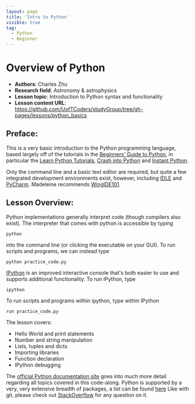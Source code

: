 ```yaml
---
layout: page
title: 'Intro to Python'
visible: true
tag:
  - Python
  - Beginner
---
```


# Overview of Python

 - **Authors**: Charles Zhu
 - **Research field**: Astronomy & astrophysics
 - **Lesson topic**: Introduction to Python syntax and functionality
 - **Lesson content URL**: <https://github.com/UofTCoders/studyGroup/tree/gh-pages/lessons/python_basics>

## Preface: ##

This is a very basic introduction to the Python programming language,
based largely off of the tutorials in the [Beginners' Guide to Python](https://wiki.python.org/moin/BeginnersGuide/Programmers),
in particular the [Learn Python Tutorials](https://pythonspot.com/),
[Crash into Python](http://stephensugden.com/crash_into_python/) and
[Instant Python](http://hetland.org/writing/instant-python.html).

Only the command line and a basic text editor are required, but quite
a few integrated development environments exist, however, including [IDLE](https://docs.python.org/2/library/idle.html)
and [PyCharm](https://www.jetbrains.com/pycharm/).  Madeleine recommends
[WingIDE101](http://www.wingware.com/downloads/wingide-101/5.1.5-1).

## Lesson Overview: ##

Python implementations generally interpret code (though compilers
also exist).  The interpreter that comes with python is accessible
by typing

    python

into the command line (or clicking the executable on your GUI).
To run scripts and programs, we can instead type

    python practice_code.py

[IPython](http://ipython.org/) is an improved interactive console
that's both easier to use and supports additional functionality.
To run IPython, type

    ipython

To run scripts and programs within ipython, type within IPython

    run practice_code.py

The lesson covers:

* Hello World and print statements
* Number and string manipulation
* Lists, tuples and dicts
* Importing libraries
* Function declaration
* IPython debugging

The [official Python documentation site](https://docs.python.org) goes into much more detail
regarding all topics covered in this code-along.  Python is supported
by a very, very extensive breadth of packages, a list can be found [here](https://pypi.python.org/pypi)
Like with git, please check out [StackOverflow](http://stackoverflow.com/questions/tagged/python) for
 any question on it.

